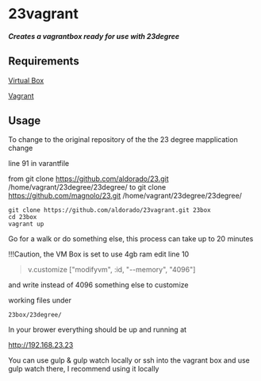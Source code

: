 # 23vagrant
##### Creates a vagrantbox ready for use with 23degree
## Requirements
[Virtual Box](https://www.virtualbox.org/)

[Vagrant](https://www.vagrantup.com/)


## Usage

To change to the original repository of the the 23 degree mapplication change

line 91 in varantfile

from git clone https://github.com/aldorado/23.git /home/vagrant/23degree/23degree/
to git clone https://github.com/magnolo/23.git /home/vagrant/23degree/23degree/

```
git clone https://github.com/aldorado/23vagrant.git 23box
cd 23box
vagrant up
```

Go for a walk or do something else, this process can take up to 20 minutes


!!!Caution, the VM Box is set to use 4gb ram edit line 10

> v.customize ["modifyvm", :id, "--memory", "4096"]

and write instead of 4096 something else to customize

working files under
```
23box/23degree/
```

In your brower everything should be up and running at

http://192.168.23.23

You can use gulp & gulp watch locally or ssh into the vagrant box and use gulp watch there, I recommend using it locally
